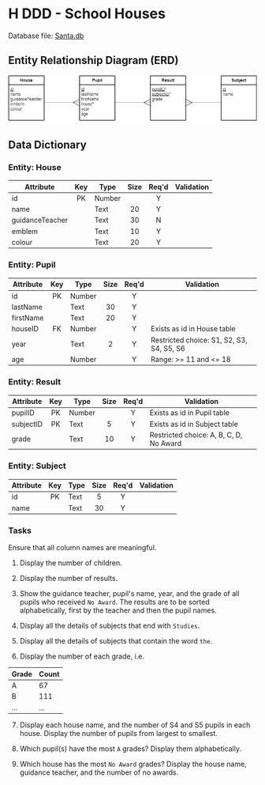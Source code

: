 # H DDD - School Houses

Database file: [Santa.db](../../../n5/ddd/N5-DDD-School-Houses/assets/SchoolHouses.db "Download file")


## Entity Relationship Diagram (ERD)

![ERD](assets/Diagrams/ERD-HouseSubject.png)


## Data Dictionary

### Entity: House

| Attribute       | Key   | Type   | Size  | Req'd | Validation |
| ---------       | :---: | ----   | :---: | :---: | ---------- |
| id              | PK    | Number |       | Y     | |
| name            |       | Text   | 20    | Y     | |
| guidanceTeacher |       | Text   | 30    | N     | |
| emblem          |       | Text   | 10    | Y     | |
| colour          |       | Text   | 20    | Y     | |


### Entity: Pupil

| Attribute | Key   | Type   | Size  | Req'd | Validation |
| --------- | :---: | ----   | :---: | :---: | ---------- |
| id        | PK    | Number |       | Y     | |
| lastName  |       | Text   | 30    | Y     | |
| firstName |       | Text   | 20    | Y     | |
| houseID   | FK    | Number |       | Y     | Exists as id in House table |
| year      |       | Text   | 2     | Y     | Restricted choice: S1, S2, S3, S4, S5, S6 |
| age       |       | Number |       | Y     | Range: >= 11 and <= 18 |


### Entity: Result

| Attribute | Key   | Type   | Size  | Req'd | Validation |
| --------- | :---: | ----   | :---: | :---: | ---------- |
| pupilID   | PK    | Number |       | Y     | Exists as id in Pupil table |
| subjectID | PK    | Text   | 5     | Y     | Exists as id in Subject table |
| grade     |       | Text   | 10    | Y     | Restricted choice: A, B, C, D, No Award |


### Entity: Subject

| Attribute | Key   | Type   | Size  | Req'd | Validation |
| --------- | :---: | ----   | :---: | :---: | ---------- |
| id        | PK    | Text   | 5     | Y     | |
| name      |       | Text   | 30    | Y     | |


### Tasks

Ensure that all column names are meaningful.

1. Display the number of children.

2. Display the number of results.

3. Show the guidance teacher, pupil's name, year, and the grade of all pupils who received `No Award`.  The results are to be sorted alphabetically, first by the teacher and then the pupil names.

4. Display all the details of subjects that end with `Studies`.

5. Display all the details of subjects that contain the word `the`.

6. Display the number of each grade, i.e.

| Grade | Count |
| ----- | ----- |
| A     | 67 |
| B     | 111 |
| ...   | ... |

7. Display each house name, and the number of S4 and S5 pupils in each house.  Display the number of pupils from largest to smallest.

8. Which pupil(s) have the most `A` grades?  Display them alphabetically.

9. Which house has the most `No Award` grades?  Display the house name, guidance teacher, and the number of no awards.
